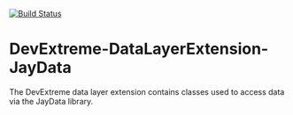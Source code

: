 [![Build Status](https://img.shields.io/shippable/55f6e4281895ca44741526e5.svg)](https://app.shippable.com/projects/55f6e4281895ca44741526e5)

# DevExtreme-DataLayerExtension-JayData
The DevExtreme data layer extension contains classes used to access data via the JayData library.

